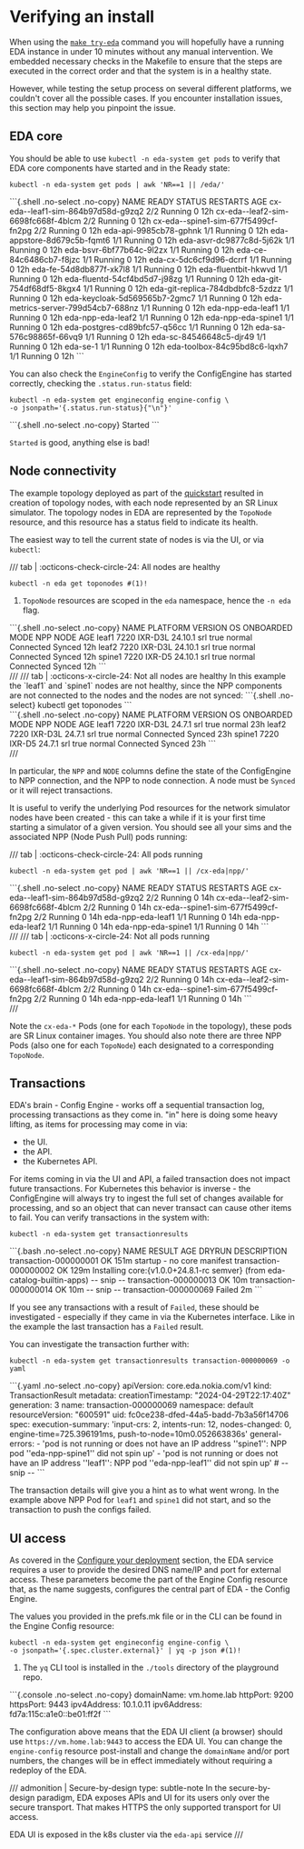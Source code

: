 # Verifying an install

When using the [`make try-eda`](try-eda.md) command you will hopefully have a running EDA instance in under 10 minutes without any manual intervention. We embedded necessary checks in the Makefile to ensure that the steps are executed in the correct order and that the system is in a healthy state.

However, while testing the setup process on several different platforms, we couldn't cover all the possible cases. If you encounter installation issues, this section may help you pinpoint the issue.

## EDA core

You should be able to use `kubectl -n eda-system get pods` to verify that EDA core components have started and in the Ready state:

```{.shell .no-select}
kubectl -n eda-system get pods | awk 'NR==1 || /eda/'
```

<div class="embed-result highlight">
```{.shell .no-select .no-copy}
NAME                                  READY   STATUS    RESTARTS   AGE
cx-eda--leaf1-sim-864b97d58d-g9zq2    2/2     Running   0          12h
cx-eda--leaf2-sim-6698fc668f-4blcm    2/2     Running   0          12h
cx-eda--spine1-sim-677f5499cf-fn2pg   2/2     Running   0          12h
eda-api-9985cb78-gphnk                1/1     Running   0          12h
eda-appstore-8d679c5b-fqmt6           1/1     Running   0          12h
eda-asvr-dc9877c8d-5j62k              1/1     Running   0          12h
eda-bsvr-6bf77b64c-9l2zx              1/1     Running   0          12h
eda-ce-84c6486cb7-f8jzc               1/1     Running   0          12h
eda-cx-5dc6cf9d96-dcrrf               1/1     Running   0          12h
eda-fe-54d8db877f-xk7l8               1/1     Running   0          12h
eda-fluentbit-hkwvd                   1/1     Running   0          12h
eda-fluentd-54cf4bd5d7-j98zg          1/1     Running   0          12h
eda-git-754df68df5-8kgx4              1/1     Running   0          12h
eda-git-replica-784dbdbfc8-5zdzz      1/1     Running   0          12h
eda-keycloak-5d569565b7-2gmc7         1/1     Running   0          12h
eda-metrics-server-799d54cb7-688nz    1/1     Running   0          12h
eda-npp-eda-leaf1                     1/1     Running   0          12h
eda-npp-eda-leaf2                     1/1     Running   0          12h
eda-npp-eda-spine1                    1/1     Running   0          12h
eda-postgres-cd89bfc57-q56cc          1/1     Running   0          12h
eda-sa-576c98865f-66vq9               1/1     Running   0          12h
eda-sc-84546648c5-djr49               1/1     Running   0          12h
eda-se-1                              1/1     Running   0          12h
eda-toolbox-84c95bd8c6-lqxh7          1/1     Running   0          12h
```
</div>

You can also check the `EngineConfig` to verify the ConfigEngine has started correctly, checking the `.status.run-status` field:

```{.shell .no-select}
kubectl -n eda-system get engineconfig engine-config \
-o jsonpath='{.status.run-status}{"\n"}'
```

<div class="embed-result highlight">
```{.shell .no-select .no-copy}
Started
```
</div>

`Started` is good, anything else is bad!

## Node connectivity

The example topology deployed as part of the [quickstart](virtual-network.md) resulted in creation of topology nodes, with each node represented by an SR Linux simulator. The topology nodes in EDA are represented by the `TopoNode` resource, and this resource has a status field to indicate its health.

The easiest way to tell the current state of nodes is via the UI, or via `kubectl`:

/// tab | :octicons-check-circle-24: All nodes are healthy

```{.shell .no-select}
kubectl -n eda get toponodes #(1)!
```

1. `TopoNode` resources are scoped in the `eda` namespace, hence the `-n eda` flag.

<div class="embed-result highlight">
```{.shell .no-select .no-copy}
NAME     PLATFORM       VERSION   OS    ONBOARDED   MODE     NPP         NODE     AGE
leaf1    7220 IXR-D3L   24.10.1   srl   true        normal   Connected   Synced   12h
leaf2    7220 IXR-D3L   24.10.1   srl   true        normal   Connected   Synced   12h
spine1   7220 IXR-D5    24.10.1   srl   true        normal   Connected   Synced   12h
```
</div>
///
/// tab | :octicons-x-circle-24: Not all nodes are healthy
In this example the `leaf1` and `spine1` nodes are not healthy, since the NPP components are not connected to the nodes and the nodes are not synced:
```{.shell .no-select}
kubectl get toponodes
```

<div class="embed-result highlight">
```{.shell .no-select .no-copy}
NAME     PLATFORM       VERSION   OS    ONBOARDED   MODE     NPP         NODE     AGE
leaf1    7220 IXR-D3L   24.7.1    srl   true        normal                        23h
leaf2    7220 IXR-D3L   24.7.1    srl   true        normal   Connected   Synced   23h
spine1   7220 IXR-D5    24.7.1    srl   true        normal   Connected   Synced   23h
```
</div>
///

In particular, the `NPP` and `NODE` columns define the state of the ConfigEngine to NPP connection, and the NPP to node connection. A node must be `Synced` or it will reject transactions.

It is useful to verify the underlying Pod resources for the network simulator nodes have been created - this can take a while if it is your first time starting a simulator of a given version. You should see all your sims and the associated NPP (Node Push Pull) pods running:

/// tab | :octicons-check-circle-24: All pods running

```{.shell .no-select}
kubectl -n eda-system get pod | awk 'NR==1 || /cx-eda|npp/'
```

<div class="embed-result highlight">
```{.shell .no-select .no-copy}
NAME                                  READY   STATUS    RESTARTS   AGE
cx-eda--leaf1-sim-864b97d58d-g9zq2    2/2     Running   0          14h
cx-eda--leaf2-sim-6698fc668f-4blcm    2/2     Running   0          14h
cx-eda--spine1-sim-677f5499cf-fn2pg   2/2     Running   0          14h
eda-npp-eda-leaf1                     1/1     Running   0          14h
eda-npp-eda-leaf2                     1/1     Running   0          14h
eda-npp-eda-spine1                    1/1     Running   0          14h
```
</div>
///
/// tab | :octicons-x-circle-24: Not all pods running

```{.shell .no-select}
kubectl -n eda-system get pod | awk 'NR==1 || /cx-eda|npp/'
```

<div class="embed-result highlight">
```{.shell .no-select .no-copy}
NAME                                 READY   STATUS    RESTARTS      AGE
cx-eda--leaf1-sim-864b97d58d-g9zq2    2/2     Running   0          14h
cx-eda--leaf2-sim-6698fc668f-4blcm    2/2     Running   0          14h
cx-eda--spine1-sim-677f5499cf-fn2pg   2/2     Running   0          14h
eda-npp-eda-leaf1                     1/1     Running   0          14h
```
</div>
///

Note the `cx-eda-*` Pods (one for each `TopoNode` in the topology), these pods are SR Linux container images. You should also note there are three NPP Pods (also one for each `TopoNode`) each designated to a corresponding `TopoNode`.

## Transactions

EDA's brain - Config Engine - works off a sequential transaction log, processing transactions as they come in. "in" here is doing some heavy lifting, as items for processing may come in via:

* the UI.
* the API.
* the Kubernetes API.

For items coming in via the UI and API, a failed transaction does not impact future transactions. For Kubernetes this behavior is inverse - the ConfigEngine will always try to ingest the full set of changes available for processing, and so an object that can never transact can cause other items to fail. You can verify transactions in the system with:

```{.shell .no-select}
kubectl -n eda-system get transactionresults
```

<div class="embed-result highlight">
```{.bash .no-select .no-copy}
NAME                    RESULT   AGE    DRYRUN   DESCRIPTION
transaction-000000001   OK       151m            startup - no core manifest
transaction-000000002   OK       129m            Installing core:{v1.0.0+24.8.1-rc semver} (from eda-catalog-builtin-apps)
-- snip --
transaction-000000013   OK       10m
transaction-000000014   OK       10m
-- snip --
transaction-000000069   Failed   2m
```
</div>

If you see any transactions with a result of `Failed`, these should be investigated - especially if they came in via the Kubernetes interface. Like in the example the last transaction has a `Failed` result.

You can investigate the transaction further with:

```{.shell .no-select}
kubectl -n eda-system get transactionresults transaction-000000069 -o yaml
```

<div class="embed-result highlight">
```{.yaml .no-select .no-copy}
apiVersion: core.eda.nokia.com/v1
kind: TransactionResult
metadata:
  creationTimestamp: "2024-04-29T22:17:40Z"
  generation: 3
  name: transaction-000000069
  namespace: default
  resourceVersion: "600591"
  uid: fc0ce238-dfed-44a5-badd-7b3a56f14706
spec:
  execution-summary: 'input-crs: 2, intents-run: 12, nodes-changed: 0, engine-time=725.396191ms,
    push-to-node=10m0.052663836s'
  general-errors:
  - 'pod is not running or does not have an IP address ''spine1'': NPP pod ''eda-npp-spine1''
    did not spin up'
  - 'pod is not running or does not have an IP address ''leaf1'': NPP pod ''eda-npp-leaf1''
    did not spin up'
# -- snip --
```
</div>

The transaction details will give you a hint as to what went wrong. In the example above NPP Pod for `leaf1` and `spine1` did not start, and so the transaction to push the configs failed.

## UI access

As covered in the [Configure your deployment](installation-process.md#configure-your-deployment) section, the EDA service requires a user to provide the desired DNS name/IP and port for external access. These parameters become the part of the Engine Config resource that, as the name suggests, configures the central part of EDA - the Config Engine.

The values you provided in the prefs.mk file or in the CLI can be found in the Engine Config resource:

```{.shell .no-select}
kubectl -n eda-system get engineconfig engine-config \
-o jsonpath='{.spec.cluster.external}' | yq -p json #(1)!
```

1. The `yq` CLI tool is installed in the `./tools` directory of the playground repo.

<div class="embed-result highlight">
```{.console .no-select .no-copy}
domainName: vm.home.lab
httpPort: 9200
httpsPort: 9443
ipv4Address: 10.1.0.11
ipv6Address: fd7a:115c:a1e0::be01:ff2f
```
</div>

The configuration above means that the EDA UI client (a browser) should use `https://vm.home.lab:9443` to access the EDA UI. You can change the `engine-config` resource post-install and change the `domainName` and/or port numbers, the changes will be in effect immediately without requiring a redeploy of the EDA.

/// admonition | Secure-by-design
    type: subtle-note
In the secure-by-design paradigm, EDA exposes APIs and UI for its users only over the secure transport. That makes HTTPS the only supported transport for UI access.

EDA UI is exposed in the k8s cluster via the `eda-api` service
///
